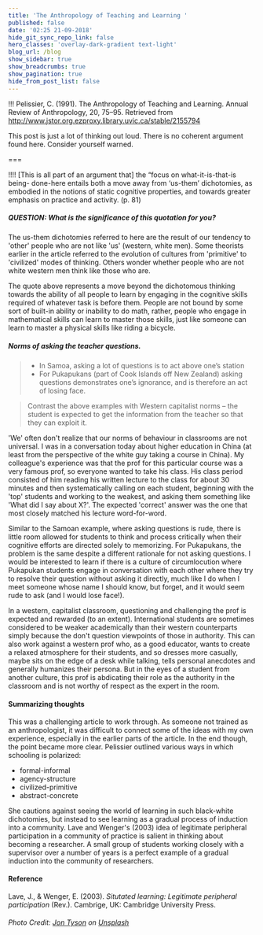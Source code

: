 ```yaml
---
title: 'The Anthropology of Teaching and Learning '
published: false
date: '02:25 21-09-2018'
hide_git_sync_repo_link: false
hero_classes: 'overlay-dark-gradient text-light'
blog_url: /blog
show_sidebar: true
show_breadcrumbs: true
show_pagination: true
hide_from_post_list: false
---
```


!!! Pelissier, C. (1991). The Anthropology of Teaching and Learning. Annual Review of Anthropology, 20, 75–95. Retrieved from http://www.jstor.org.ezproxy.library.uvic.ca/stable/2155794

This post is just a lot of thinking out loud. There is no coherent argument found here. Consider yourself warned.

===

!!!! [This is all part of an argument that] the “focus on what-it-is-that-is being- done-here entails both a move away from ‘us-them’ dichotomies, as embodied in the notions of static cognitive properties, and towards greater emphasis on practice and activity. (p. 81)

##### QUESTION: What is the significance of this quotation for you?

The us-them dichotomies referred to here are the result of our tendency to 'other' people who are not like 'us' (western, white men). Some theorists earlier in the article referred to the evolution of cultures from 'primitive' to 'civilized' modes of thinking. Others wonder whether people who are not white western men think like those who are.

The quote above represents a move beyond the dichotomous thinking towards the ability of all people to learn by engaging in the cognitive skills required of whatever task is before them. People are not bound by some sort of built-in ability or inability to do math, rather, people who engage in mathematical skills can learn to master those skills, just like someone can learn to master a physical skills like riding a bicycle.

##### Norms of asking the teacher questions.

> - In Samoa, asking a lot of questions is to act above one’s station
> - For Pukapukans (part of Cook Islands off New Zealand) asking questions demonstrates one’s ignorance, and is therefore an act of losing face.

> Contrast the above examples with Western capitalist norms – the student is expected to get the information from the teacher so that they can exploit it.

'We' often don't realize that our norms of behaviour in classrooms are not universal. I was in a conversation today about higher education in China (at least from the perspective of the white guy taking a course in China). My colleague's experience was that the prof for this particular course was a very famous prof, so everyone wanted to take his class. His class period consisted of him reading his written lecture to the class for about 30 minutes and then systematically calling on each student, beginning with the 'top' students and working to the weakest, and asking them something like 'What did I say about X?'. The expected 'correct' answer was the one that most closely matched his lecture word-for-word.

Similar to the Samoan example, where asking questions is rude, there is little room allowed for students to think and process critically when their cognitive efforts are directed solely to memorizing. For Pukapukans, the problem is the same despite a different rationale for not asking questions. I would be interested to learn if there is a culture of circumlocution where Pukapukan students engage in conversation with each other where they try to resolve their question without asking it directly, much like I do when I meet someone whose name I should know, but forget, and it would seem rude to ask (and I would lose face!).

In a western, capitalist classroom, questioning and challenging the prof is expected and rewarded (to an extent). International students are sometimes considered to be weaker academically than their western counterparts simply because the don't question viewpoints of those in authority. This can also work against a western prof who, as a good educator, wants to create a relaxed atmosphere for their students, and so dresses more casually, maybe sits on the edge of a desk while talking, tells personal anecdotes and generally humanizes their persona. But in the eyes of a student from another culture, this prof is abdicating their role as the authority in the classroom and is not worthy of respect as the expert in the room.

#### Summarizing thoughts

This was a challenging article to work through. As someone not trained as an anthropologist, it was difficult to connect some of the ideas with my own experience, especially in the earlier parts of the article. In the end though, the point became more clear. Pelissier outlined various ways in which schooling is polarized:
- formal-informal
- agency-structure
- civilized-primitive
- abstract-concrete

She cautions against seeing the world of learning in such black-white dichotomies, but instead to see learning as a gradual process of induction into a community. Lave and Wenger's (2003) idea of legitimate peripheral participation in a community of practice is salient in thinking about becoming a researcher. A small group of students working closely with a supervisor over a number of years is a perfect example of a gradual induction into the community of researchers.

#### Reference
Lave, J., & Wenger, E. (2003). *Situtated learning: Legitimate peripheral participation* (Rev.). Cambrige, UK: Cambridge University Press.

###### Photo Credit: [Jon Tyson](https://unsplash.com/photos/SN4Hu4v1a0M) on [Unsplash](https://unsplash.com/search/photos/community)
